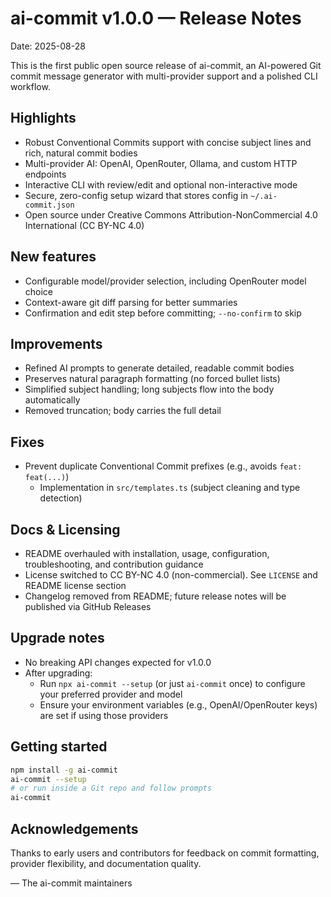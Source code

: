 # ai-commit v1.0.0 — Release Notes

Date: 2025-08-28

This is the first public open source release of ai-commit, an AI-powered Git commit message generator with multi-provider support and a polished CLI workflow.

## Highlights
- Robust Conventional Commits support with concise subject lines and rich, natural commit bodies
- Multi-provider AI: OpenAI, OpenRouter, Ollama, and custom HTTP endpoints
- Interactive CLI with review/edit and optional non-interactive mode
- Secure, zero-config setup wizard that stores config in `~/.ai-commit.json`
- Open source under Creative Commons Attribution-NonCommercial 4.0 International (CC BY-NC 4.0)

## New features
- Configurable model/provider selection, including OpenRouter model choice
- Context-aware git diff parsing for better summaries
- Confirmation and edit step before committing; `--no-confirm` to skip

## Improvements
- Refined AI prompts to generate detailed, readable commit bodies
- Preserves natural paragraph formatting (no forced bullet lists)
- Simplified subject handling; long subjects flow into the body automatically
- Removed truncation; body carries the full detail

## Fixes
- Prevent duplicate Conventional Commit prefixes (e.g., avoids `feat: feat(...)`)
  - Implementation in `src/templates.ts` (subject cleaning and type detection)

## Docs & Licensing
- README overhauled with installation, usage, configuration, troubleshooting, and contribution guidance
- License switched to CC BY-NC 4.0 (non-commercial). See `LICENSE` and README license section
- Changelog removed from README; future release notes will be published via GitHub Releases

## Upgrade notes
- No breaking API changes expected for v1.0.0
- After upgrading:
  - Run `npx ai-commit --setup` (or just `ai-commit` once) to configure your preferred provider and model
  - Ensure your environment variables (e.g., OpenAI/OpenRouter keys) are set if using those providers

## Getting started
```bash
npm install -g ai-commit
ai-commit --setup
# or run inside a Git repo and follow prompts
ai-commit
```

## Acknowledgements
Thanks to early users and contributors for feedback on commit formatting, provider flexibility, and documentation quality.

— The ai-commit maintainers
